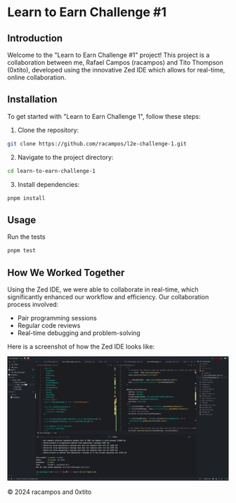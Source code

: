 # Learn to Earn Challenge #1

## Introduction

Welcome to the "Learn to Earn Challenge #1" project! This project is a collaboration between me, Rafael Campos (racampos) and Tito Thompson (0xtito), developed using the innovative Zed IDE which allows for real-time, online collaboration.


## Installation

To get started with "Learn to Earn Challenge 1", follow these steps:

1. Clone the repository:

```sh
git clone https://github.com/racampos/l2e-challenge-1.git
```

2. Navigate to the project directory:

```sh
cd learn-to-earn-challenge-1
```

3. Install dependencies:

```sh
pnpm install
```


## Usage

Run the tests

```sh
pnpm test
```

## How We Worked Together

Using the Zed IDE, we were able to collaborate in real-time, which significantly enhanced our workflow and efficiency. Our collaboration process involved:

- Pair programming sessions
- Regular code reviews
- Real-time debugging and problem-solving

Here is a screenshot of how the Zed IDE looks like:

<img alt="zed-collaboration" src="docs/img/zed-collaboration.png" width="600">


© 2024 racampos and 0xtito

